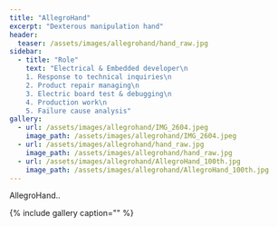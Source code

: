 ```yaml
---
title: "AllegroHand"
excerpt: "Dexterous manipulation hand"
header:
  teaser: /assets/images/allegrohand/hand_raw.jpg
sidebar:
  - title: "Role"
    text: "Electrical & Embedded developer\n
    1. Response to technical inquiries\n
    2. Product repair managing\n
    3. Electric board test & debugging\n
    4. Production work\n
    5. Failure cause analysis"
gallery:
  - url: /assets/images/allegrohand/IMG_2604.jpeg
    image_path: /assets/images/allegrohand/IMG_2604.jpeg
  - url: /assets/images/allegrohand/hand_raw.jpg
    image_path: /assets/images/allegrohand/hand_raw.jpg
  - url: /assets/images/allegrohand/AllegroHand_100th.jpg
    image_path: /assets/images/allegrohand/AllegroHand_100th.jpg
---
```


AllegroHand..


{% include gallery caption="" %}
